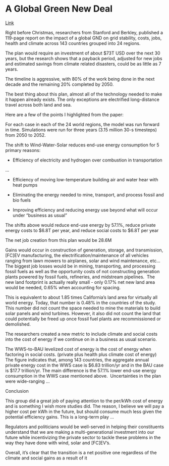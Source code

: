 # A Global Green New Deal

[Link](https://www.kevindstevens.com/post/a-global-green-new-deal)

Right before Christmas, researchers from Stanford and Berkley,
published a 119-page report on the impact of a global GND on grid
stability, costs, jobs, health and climate across 143 countries
grouped into 24 regions.

The plan would require an investment of about $73T USD over the next
30 years, but the research shows that a payback period, adjusted for
new jobs and estimated savings from climate related disasters, could
be as little as 7 years.

The timeline is aggressive, with 80% of the work being done in the
next decade and the remaining 20% completed by 2050.

The best thing about this plan, almost all of the technology needed to
make it happen already exists. The only exceptions are electrified
long-distance travel across both land and sea.

Here are a few of the points I highlighted from the paper:

For each case in each of the 24 world regions, the model was run
forward in time. Simulations were run for three years (3.15 million
30-s timesteps) from 2050 to 2052.

The shift to Wind-Water-Solar reduces end-use energy consumption for 5
primary reasons:

* Efficiency of electricity and hydrogen over combustion in
  transportation

...

* Efficiency of moving low-temperature building air and water hear
  with heat pumps

* Eliminating the energy needed to mine, transport, and process fossil
  and bio fuels

* Improving efficiency and reducing energy use beyond what will occur
under “business as usual” ‍

The shifts above would reduce end-use energy by 57.1%, reduce private
energy costs to $6.8T per year, and reduce social costs to $6.8T per
year

The net job creation from this plan would be 28.6M

Gains would occur in construction of generation, storage, and
transmission, [FC]EV manufacturing, the electrification/maintenance of
all vehicles ranging from lawn mowers to airplanes, solar and wind
maintenance, etc...  The biggest job losses would be in mining,
transporting, and processing fossil fuels as well as the opportunity
costs of not constructing generation plants powered by fossil fuels,
refineries, and midstream pipelines.  ‍ The new land footprint is
actually really small - only 0.17% net new land area would be needed,
0.65% when accounting for spacing.

This is equivalent to about 1.85 times California’s land area for
virtually all world energy.  Today, that number is 0.48% in the
countries of the study.  This number did not count the space needed to
mine the materials to build solar panels and wind turbines.  However,
it also did not count the land that could potentially be freed up once
fossil fuel plants are recommissioned or demolished.

The researchers created a new metric to include climate and social
costs into the cost of energy if we continue on in a business as usual
scenario.

The WWS-to-BAU levelized cost of energy is the cost of energy when
factoring in social costs. (private plus health plus climate cost of
energy) The figure indicates that, among 143 countries, the aggregate
annual private energy cost in the WWS case is $6.83 trillion/yr and in
the BAU case is $17.7 trillion/yr. The main difference is the 57.1%
lower end-use energy consumption in the WWS case mentioned above.  ‍
Uncertainties in the plan were wide-ranging ...

Conclusion

This group did a great job of paying attention to the per/kWh cost of
energy and is something I wish more studies did.  The reason, I
believe we will pay a higher cost per kWh in the future, but should
consume much less given the potential efficiency gains.  This is a
long-term play ...

Regulators and politicians would be well-served in helping their
constituents understand that we are making a multi-generational
investment into our future while incentivizing the private sector to
tackle these problems in the way they have done with wind, solar and
[FC]EV’s.

Overall, it’s clear that the transition is a net positive one
regardless of the climate and social gains as a result of it













